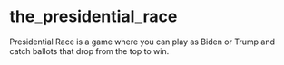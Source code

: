# the_presidential_race
Presidential Race is a game where you can play as Biden or Trump and catch ballots that drop from the top to win. 
